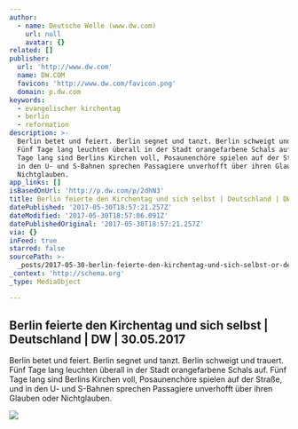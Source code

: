 ```yaml
---
author:
  - name: Deutsche Welle (www.dw.com)
    url: null
    avatar: {}
related: []
publisher:
  url: 'http://www.dw.com'
  name: DW.COM
  favicon: 'http://www.dw.com/favicon.png'
  domain: p.dw.com
keywords:
  - evangelischer kirchentag
  - berlin
  - reformation
description: >-
  Berlin betet und feiert. Berlin segnet und tanzt. Berlin schweigt und trauert.
  Fünf Tage lang leuchten überall in der Stadt orangefarbene Schals auf. Fünf
  Tage lang sind Berlins Kirchen voll, Posaunenchöre spielen auf der Straße, und
  in den U- und S-Bahnen sprechen Passagiere unverhofft über ihren Glauben oder
  Nichtglauben.
app_links: []
isBasedOnUrl: 'http://p.dw.com/p/2dhN3'
title: Berlin feierte den Kirchentag und sich selbst | Deutschland | DW | 30.05.2017
datePublished: '2017-05-30T18:57:21.257Z'
dateModified: '2017-05-30T18:57:06.091Z'
datePublishedOriginal: '2017-05-30T18:57:21.257Z'
via: {}
inFeed: true
starred: false
sourcePath: >-
  _posts/2017-05-30-berlin-feierte-den-kirchentag-und-sich-selbst-or-deutschland.md
_context: 'http://schema.org'
_type: MediaObject

---
```

<article style=""><h1>Berlin feierte den Kirchentag und sich selbst | Deutschland | DW | 30.05.2017</h1><p>Berlin betet und feiert. Berlin segnet und tanzt. Berlin schweigt und trauert. Fünf Tage lang leuchten überall in der Stadt orangefarbene Schals auf. Fünf Tage lang sind Berlins Kirchen voll, Posaunenchöre spielen auf der Straße, und in den U- und S-Bahnen sprechen Passagiere unverhofft über ihren Glauben oder Nichtglauben.</p><img src="http://www.dw.com/image/38980708_304.jpg" /></article>